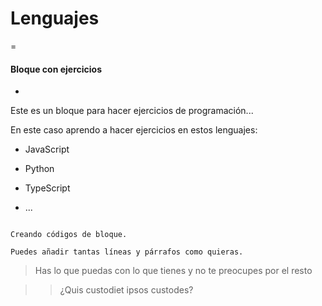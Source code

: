 # Lenguajes

=

#### Bloque con ejercicios

-

Este es un bloque para hacer ejercicios de programación...

En este caso aprendo a hacer ejercicios en estos lenguajes:

* JavaScript

* Python

* TypeScript

* ...

~~~

Creando códigos de bloque.

Puedes añadir tantas líneas y párrafos como quieras.  

~~~


> Has lo que puedas con lo que tienes y no te preocupes por el resto

>> ¿Quis custodiet ipsos custodes?